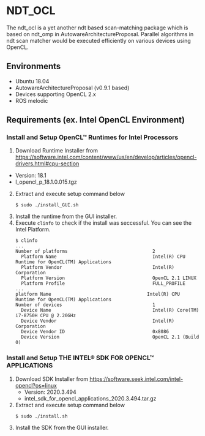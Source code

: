 # NDT_OCL

The ndt_ocl is a yet another ndt based scan-matching package which is based on ndt_omp in AutowareArchitectureProposal.
Parallel algorithms in ndt scan matcher would be executed efficiently on various devices using OpenCL.

## Environments

* Ubuntu 18.04
* AutowareArchitectureProposal (v0.9.1 based)
* Devices supporting OpenCL 2.x
* ROS melodic

## Requirements (ex. Intel OpenCL Environment)

### Install and Setup OpenCL™ Runtimes for Intel Processors

1. Download Runtime Installer from https://software.intel.com/content/www/us/en/develop/articles/opencl-drivers.html#cpu-section
  * Version: 18.1
  * l_opencl_p_18.1.0.015.tgz
2. Extract and execute setup command below
   ```
   $ sudo ./install_GUI.sh
   ```
3. Install the runtime from the GUI installer.
4. Execute `clinfo` to check if the install was seccessful.
   You can see the Intel Platform.
   ```
   $ clinfo
   ...
   Number of platforms                               2
     Platform Name                                   Intel(R) CPU Runtime for OpenCL(TM) Applications
     Platform Vendor                                 Intel(R) Corporation
     Platform Version                                OpenCL 2.1 LINUX
     Platform Profile                                FULL_PROFILE
   ...
   platform Name                                   Intel(R) CPU Runtime for OpenCL(TM) Applications
   Number of devices                                 1
     Device Name                                     Intel(R) Core(TM) i7-8750H CPU @ 2.20GHz
     Device Vendor                                   Intel(R) Corporation
     Device Vendor ID                                0x8086
     Device Version                                  OpenCL 2.1 (Build 0)
   ```

### Install and Setup THE INTEL® SDK FOR OPENCL™ APPLICATIONS

1. Download SDK Installer from https://software.seek.intel.com/intel-opencl?os=linux
   * Version: 2020.3.494
   * intel_sdk_for_opencl_applications_2020.3.494.tar.gz
2. Extract and execute setup command below
   ```
   $ sudo ./install.sh
   ```
3. Install the SDK from the GUI installer.
